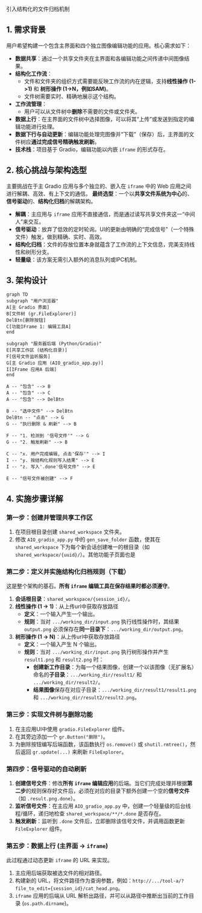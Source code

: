 
引入结构化的文件归档机制

## 1. 需求背景
用户希望构建一个包含主界面和四个独立图像编辑功能的应用。核心需求如下：

- **数据共享**：通过一个共享文件夹在主界面和各编辑功能之间传递中间图像结果。
- **结构化工作流**：
    - 文件和文件夹的组织方式需要能反映工作流的内在逻辑，支持**线性操作 (1->1)** 和 **树形操作 (1->N，例如SAM)**。
    - 文件树需要实时、精确地展示这个结构。
- **工作流管理**：
    - 用户可以从文件树中**删除**不需要的文件或文件夹。
- **数据上行**：在主界面的文件树中选择图像，可以将其“上传”或发送到指定的编辑功能进行处理。
- **数据下行与自动更新**：编辑功能处理完图像并“下载”（保存）后，主界面的文件树应**通过完成信号精确触发刷新**。
- **技术栈**：项目基于 Gradio，编辑功能以内嵌 `iframe` 的形式存在。

## 2. 核心挑战与架构选型
主要挑战在于主 Gradio 应用与多个独立的、嵌入在 `iframe` 中的 Web 应用之间进行解耦、高效、有上下文的通信。
**最终选型**：一个以**共享文件系统为中心**的、**信号驱动**的、**结构化归档**的解耦架构。
- **解耦**：主应用与 `iframe` 应用不直接通信，而是通过读写共享文件夹这一“中间人”来交互。
- **信号驱动**：放弃了低效的定时轮询。UI的更新由明确的“完成信号”（一个特殊文件）触发，做到精确、实时、高效。
- **结构化归档**：文件的存放位置本身就蕴含了工作流的上下文信息，完美支持线性和树形分支。
- **轻量级**：该方案无需引入额外的消息队列或IPC机制。

## 3. 架构设计
```mermaid
graph TD
subgraph "用户浏览器"
A[主 Gradio 界面]
B[文件树 (gr.FileExplorer)]
DelBtn[删除按钮]
C[功能IFrame 1: 编辑工具A]
end
  
subgraph "服务器后端 (Python/Gradio)"
E[共享工作区 (结构化目录)]
F[信号文件监听服务]
G[主 Gradio 应用 (AIO_gradio_app.py)]
I[IFrame 应用A 后端]
end

A -- "包含" --> B
A -- "包含" --> C
A -- "包含" --> DelBtn
  
B -- "选中文件" --> DelBtn
DelBtn -- "点击" --> G
G -- "执行删除 & 刷新" --> B

F -- "1. 检测到 '信号文件'" --> G
G -- "2. 触发刷新" --> B

C -- "x. 用户完成编辑, 点击'保存'" --> I
I -- "y. 按结构化规则写入结果" --> E
I -- "z. 写入'.done'信号文件" --> E

E -- "信号文件被创建" --> F
```

## 4. 实施步骤详解

### 第一步：创建并管理共享工作区
1.  在项目根目录创建 `shared_workspace` 文件夹。
2.  修改 `AIO_gradio_app.py` 中的 `gen_save_folder` 函数，使其在 `shared_workspace` 下为每个新会话创建唯一的根目录（如 `shared_workspace/{uuid}/`）。其他功能子页面也是

### 第二步：定义并实施结构化归档规则（下载）
这是整个架构的基石。**所有 `iframe` 编辑工具在保存结果时都必须遵守**。
1.  **会话根目录**：`shared_workspace/{session_id}/`。
2.  **线性操作 (1 -> 1)**：从上传url中获取存放路径
    -   **定义**：一个输入产生一个输出。
    -   **规则**：当对 `.../working_dir/input.png` 执行线性操作时，其结果 `output.png` 必须保存在**同一目录下**：`.../working_dir/output.png`。
3.  **树形操作 (1 -> N)**：从上传url中获取存放路径
    -   **定义**：一个输入产生 N 个输出。
    -   **规则**：当对 `.../working_dir/input.png` 执行树形操作并产生 `result1.png` 和 `result2.png` 时：
        -   **创建新工作目录**：为每一个结果图像，创建一个以该图像（无扩展名）命名的**子目录**：`.../working_dir/result1/` 和 `.../working_dir/result2/`。
        -   **结果图像**保存在对应子目录：`.../working_dir/result1/result1.png` 和 `.../working_dir/result2/result2.png`。

### 第三步：实现文件树与删除功能
1.  在主应用UI中使用 `gradio.FileExplorer` 组件。
2.  在其旁边添加一个 `gr.Button("删除")`。
3.  为删除按钮编写后端函数，该函数执行 `os.remove()` 或 `shutil.rmtree()`，然后返回 `gr.update(...)` 来刷新 `FileExplorer`。

### 第四步：信号驱动的自动刷新
1.  **创建信号文件**：修改**所有 `iframe` 编辑应用**的后端。当它们完成处理并根据**第二步**的规则保存好文件后，必须在对应的目录下额外创建一个空的**信号文件**（如 `.result.png.done`）。
2.  **监听信号文件**：在主应用 `AIO_gradio_app.py` 中，创建一个轻量级的后台线程/循环，递归地检查 `shared_workspace/**/*.done` 是否存在。
3.  **触发刷新**：监听到 `.done` 文件后，立即删除该信号文件，并调用函数更新 `FileExplorer` 组件。

### 第五步：数据上行 (主界面 -> `iframe`)
此过程通过动态更新 `iframe` 的 URL 来实现。
1.  主应用后端获取被选文件的相对路径。
2.  构建新的 URL，将文件路径作为查询参数，例如：`http://.../tool-a/?file_to_edit={session_id}/cat_head.png`。
3.  `iframe` 应用的后端从 URL 解析出路径，并可以从路径中推断出当前的工作目录 (`os.path.dirname`)。
